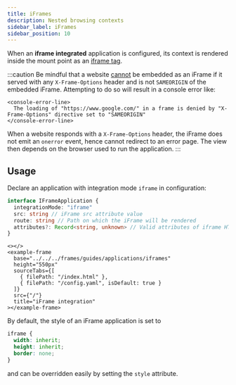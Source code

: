 ```yaml
---
title: iFrames
description: Nested browsing contexts
sidebar_label: iFrames
sidebar_position: 10
---
```


When an **iframe integrated** application is configured, its context is rendered inside the <micro-lc></micro-lc> mount
point as an [iframe tag](https://developer.mozilla.org/en-US/docs/Web/HTML/Element/iframe).

:::caution
Be mindful that a website [cannot](https://developer.mozilla.org/en-US/docs/Web/HTTP/Headers/X-Frame-Options) be embedded
as an iFrame if it served with any `X-Frame-Options` header and <micro-lc></micro-lc> is not `SAMEORIGIN` of the
embedded iFrame. Attempting to do so will result in a console error like:

```mdx-code-block
<console-error-line>
  The loading of "https://www.google.com/" in a frame is denied by "X-Frame-Options" directive set to "SAMEORIGIN"
</console-error-line>
```

When a website responds with a `X-Frame-Options` header, the iFrame does not emit an `onerror` event, hence
<micro-lc></micro-lc> cannot redirect to an error page. The view then depends on the browser used to run the application.
:::

## Usage

Declare an application with integration mode `iframe` in <micro-lc></micro-lc> configuration:

```typescript
interface IFrameApplication {
  integrationMode: "iframe"
  src: string // iFrame src attribute value
  route: string // Path on which the iFrame will be rendered
  attributes?: Record<string, unknown> // Valid attributes of iframe HTML element
}
```

```mdx-code-block
<></>
<example-frame
  base="../../../frames/guides/applications/iframes"
  height="550px"
  sourceTabs={[
    { filePath: "/index.html" },
    { filePath: "/config.yaml", isDefault: true }
  ]}
  src={"/"}
  title="iFrame integration"
></example-frame>
```

By default, the style of an iFrame application is set to

```css
iframe {
  width: inherit;
  height: inherit;
  border: none;
}
```

and can be overridden easily by setting the `style` attribute.
